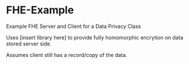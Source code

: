 # FHE-Example

Example FHE Server and Client for a Data Privacy Class

Uses [insert library here] to provide fully homomorphic encrytion on data stored server side.

Assumes client still has a record/copy of the data.
